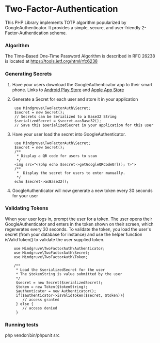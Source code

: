# Two-Factor-Authentication
This PHP Library implements TOTP algorithm popularized by GoogleAuthenticator.  It provides a simple, secure, and user-friendly 2-Factor-Authentication scheme.

### Algorithm ###
The Time-Based One-Time Password Algorithm is described in RFC 26238 is located at https://tools.ietf.org/html/rfc6238

### Generating Secrets ###
1. Have your users download the GoogleAuthenticator app to their smart phone.  Links to [Android Play Store](https://play.google.com/store/apps/details?id=com.google.android.apps.authenticator2&hl=en) and [Apple App Store](https://itunes.apple.com/us/app/google-authenticator/id388497605?mt=8)   

1. Generate a Secret for each user and store it in your application   

        use Mindgruve\TwoFactorAuth\Secret;
        $secret = new Secret();
        // Secrets can be Serialized to a Base32 String
        $serializedSecret = $secret->asBase32();
        // Save this $serializedSecret in your application for this user   
        
3. Have your user load the secret into GoogleAuthenticator. 

        use Mindgruve\TwoFactorAuth\Secret;
        $secret = new Secret();
        /**
         * Display a QR code for users to scan
         */
        <img src="<?php echo $secret->getGoogleQRCodeUrl(); ?>">
        /**
         *  Display the secret for users to enter manually.
         */
        echo $secret->asBase32();
        
1. GoogleAuthenticator will now generate a new token every 30 seconds for your user

### Validating Tokens ###
When your user logs in, prompt the user for a token.  The user opens their GoogleAuthenticator and enters in the token shown on their screen, which regenerates every 30 seconds.  To validate the token, you load the user's secret (from your database for instance) and use the helper function isValidToken() to validate the user supplied token.

        use Mindgruve\TwoFactorAuth\Authenticator;
        use Mindgruve\TwoFactorAuth\Secret;
        use Mindgruve\TwoFactorAuth\Token;
        
        /**
         * Load the $serializedSecret for the user
         * The $tokenString is value submitted by the user
         */
         $secret = new Secret($serializedSecret);
         $token = new Token($tokenString);
         $authenticator = new Authenticator();
         if($authenticator->isValidToken($secret, $token)){
            // access granted
         } else {
            // access denied
         }
         
         
### Running tests          
php vendor/bin/phpunit src

